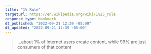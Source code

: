 ```yaml
---
title: "1% Rule"
targeturl: https://en.wikipedia.org/wiki/1%25_rule 
response_type: bookmark
dt_published: "2022-09-21 12:39 -05:00"
dt_updated: "2022-09-21 12:39 -05:00"
---
```


> ...about 1% of Internet users create content, while 99% are just consumers of that content